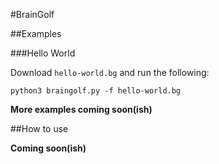 #BrainGolf

##Examples

###Hello World

Download `hello-world.bg` and run the following:

    python3 braingolf.py -f hello-world.bg

**More examples coming soon(ish)**

##How to use

**Coming soon(ish)**
